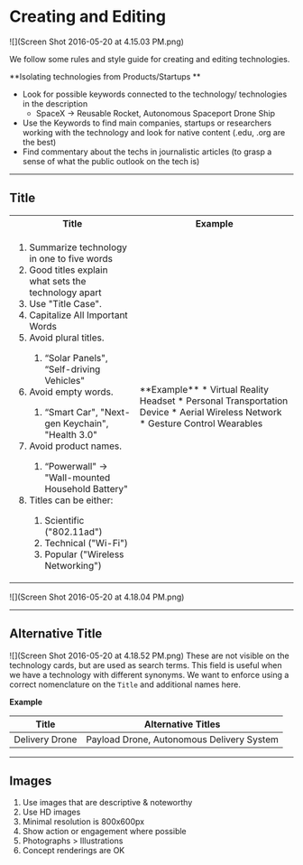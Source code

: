 # Creating and Editing

![](Screen Shot 2016-05-20 at 4.15.03 PM.png)

We follow some rules and style guide for creating and editing technologies.

**Isolating technologies from Products/Startups **

* Look for possible  keywords connected to the technology/ technologies in the description
  * SpaceX -> Reusable Rocket, Autonomous Spaceport Drone Ship
*  Use the Keywords to find main companies, startups or researchers working with the technology and look for native content (.edu, .org are the best) 
* Find commentary about the techs in journalistic articles (to grasp a sense of what the public outlook on the tech is)

---

## Title

<table>
    <tr>
        <th>Title</th>
        <th>Example</th>
    </tr>
    <tr>
        <td>
            <ol>
                <li>Summarize technology in one to five words </li>
                <li>Good titles explain what sets the technology apart</li>
                <li>Use "Title Case".</li>
                <li>Capitalize All Important Words</li>
                <li> Avoid plural titles. </li>
                <ol><li> “Solar Panels", “Self-driving Vehicles" </li></ol>
                <li> Avoid empty words.</li>
                <ol><li>“Smart Car", "Next-gen Keychain", "Health 3.0"</li></ol>
                <li>Avoid product names.</li>
                <ol><li>“Powerwall" → "Wall-mounted Household Battery" </li></ol>
                <li>Titles can be either: </li>
                <ol><li>Scientific ("802.11ad")</li>
                                <li>Technical ("Wi-Fi") </li>
                                <li>Popular ("Wireless Networking")</li></ol>
            </ol>
        </td>
        <td>
            **Example** * Virtual Reality Headset * Personal Transportation Device * Aerial Wireless Network * Gesture Control Wearables
        </td>
    </tr>
</table>


![](Screen Shot 2016-05-20 at 4.18.04 PM.png)






---

## Alternative Title

![](Screen Shot 2016-05-20 at 4.18.52 PM.png)
These are not visible on the technology cards, but are used as search terms. This field is useful when we have a technology with different synonyms. We want to enforce using a correct nomenclature on the `Title` and additional names here.

**Example**

| Title | Alternative Titles|
|----|---|
| Delivery Drone | Payload Drone, Autonomous Delivery System |

---

## Images

1. Use images that are descriptive & noteworthy
1. Use HD images 
  1. Minimal resolution is 800x600px
2. Show action or engagement where possible
3. Photographs > Illustrations
4. Concept renderings are OK
